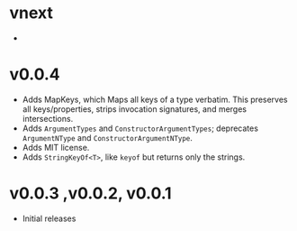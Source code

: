 # vnext

* 

# v0.0.4

* Adds MapKeys<T>, which Maps all keys of a type verbatim.  This preserves all keys/properties, strips invocation signatures, and merges intersections.
* Adds `ArgumentTypes` and `ConstructorArgumentTypes`; deprecates `ArgumentNType` and `ConstructorArgumentNType`.
* Adds MIT license.
* Adds `StringKeyOf<T>`, like `keyof` but returns only the strings.

# v0.0.3 ,v0.0.2, v0.0.1

* Initial releases
